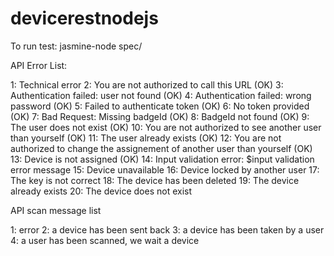 # devicerestnodejs

To run test: jasmine-node spec/


API Error List:

1: Technical error
2: You are not authorized to call this URL (OK)
3: Authentication failed: user not found (OK)
4: Authentication failed: wrong password (OK)
5: Failed to authenticate token  (OK)
6: No token provided (OK)
7: Bad Request: Missing badgeId (OK)
8: BadgeId not found (OK)
9: The user does not exist (OK)
10: You are not authorized to see another user than yourself (OK)
11: The user already exists (OK)
12: You are not authorized to change the assignement of another user than yourself (OK)
13: Device is not assigned (OK)
14: Input validation error: $input validation error message
15: Device unavailable 
16: Device locked by another user
17: The key is not correct
18: The device has been deleted
19: The device already exists
20: The device does not exist



API scan message list

1: error
2: a device has been sent back
3: a device has been taken by a user
4: a user has been scanned, we wait a device